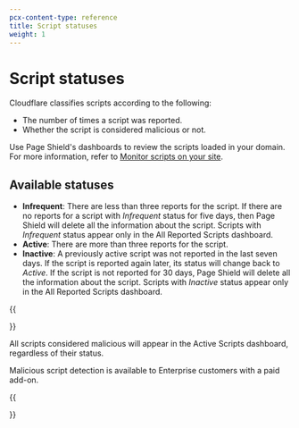 ```yaml
---
pcx-content-type: reference
title: Script statuses
weight: 1
---
```


# Script statuses

Cloudflare classifies scripts according to the following:

* The number of times a script was reported.
* Whether the script is considered malicious or not.

Use Page Shield's dashboards to review the scripts loaded in your domain. For more information, refer to [Monitor scripts on your site](/page-shield/use-dashboard/monitor-scripts/).

## Available statuses 

* **Infrequent**: There are less than three reports for the script. If there are no reports for a script with _Infrequent_ status for five days, then Page Shield will delete all the information about the script. Scripts with _Infrequent_ status appear only in the All Reported Scripts dashboard.
* **Active**: There are more than three reports for the script.
* **Inactive**: A previously active script was not reported in the last seven days. If the script is reported again later, its status will change back to _Active_. If the script is not reported for 30 days, Page Shield will delete all the information about the script. Scripts with _Inactive_ status appear only in the All Reported Scripts dashboard.

{{<Aside type="note">}}

All scripts considered malicious will appear in the Active Scripts dashboard, regardless of their status. 

Malicious script detection is available to Enterprise customers with a paid add-on.

{{</Aside>}}
